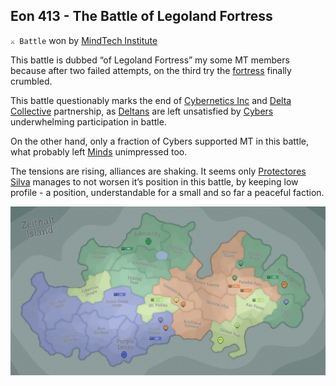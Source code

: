 ## Eon 413 - The Battle of Legoland Fortress

`⚔️ Battle` won by [MindTech Institute](../refs/mindtech_institute.md)

This battle is dubbed “of Legoland Fortress” my some MT members because after two failed attempts, on the third try the [fortress](../refs/brickland_fortress.md) finally crumbled.

This battle questionably marks the end of [Cybernetics Inc](../refs/cybernetics_inc.md) and [Delta Collective](../refs/delta_collective.md) partnership, as [Deltans](../refs/deltans.md) are left unsatisfied by [Cybers](../refs/cybers.md) underwhelming participation in battle.

On the other hand, only a fraction of Cybers supported MT in this battle, what probably left [Minds](../refs/minds.md) unimpressed too.

The tensions are rising, alliances are shaking. It seems only [Protectores Silva](../refs/protectores_silva.md) manages to not worsen it’s position in this battle, by keeping low profile - a position, understandable for a small and so far a peaceful faction.

![Battle Map](../timeline/map/eon0413.png)

<!---
type: battle
number: 21
place: brickland_fortress
-->